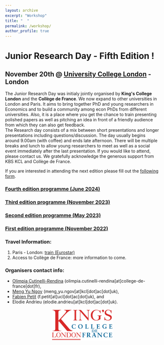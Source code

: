 ```yaml
---
layout: archive
excerpt: "Workshop"
title: "  "
permalink: /workshop/
author_profile: true
---
```


# Junior Research Day - Fifth Edition !

## November 20th @ [University College London](https://www.ucl.ac.uk/) - London

The Junior Research Day was initialy jointly organised by **King's College London** and the **Collège de France**. We now expand to other universities in London and Paris. It aims to bring together PhD and young researchers in Economics and to build a community among econ PhDs from different universities. Also, it is a place where you get the chance to train presenting polished papers as well as pitching an idea in front of a friendly audience from which they can also get feedback.  
The Research day consists of a mix between short presentations and longer presentations including questions/discussion. The day usually begins around 9.00am (with coffee) and ends late afternoon. There will be multiple breaks and lunch to allow young researchers to meet as well as a social event immediately after the last presentation. If you would like to attend, please contact us. We gratefully acknowledge the generous support from KBS KCL and Collège de France.

If you are interested in attending the next edition please fill out the [following form](XXX).

### [Fourth edition programme (June 2024)](http://elodieandrieu.github.io/files/JRD_PROGRAM_Apr2024.pdf)
### [Third edition programme (November 2023)](http://elodieandrieu.github.io/files/JRD_PROGRAM_nov2023.pdf)
### [Second edition programme (May 2023)](http://elodieandrieu.github.io/files/Schedule_May23.pdf)
### [First edition programme (November 2022)](http://elodieandrieu.github.io/files/Schedule_for_Economics_PhD_Research_Day.pdf)

### Travel Information:
1. Paris - London: [train (Eurostar)](https://www.eurostar.com/fr-fr) 
2. Access to Collège de France: more information to come.

### Organisers contact info:
* [Olimpia Cutinelli-Rendina](https://sites.google.com/view/ocutinelli-rendina/accueil) (olimpia.cutinelli-rendina[at]college-de-france[dot]fr),
* [Meng Yu Ngov](https://www.kcl.ac.uk/people/meng-yu-ngov) (meng_yu.ngov[at]kcl[dot]ac[dot]uk),
* [Fabien Petit](https://www.fabienpetit.com) (f.petit[at]ucl[dot]ac[dot]uk), and
* Elodie Andrieu (elodie.andrieu[at]kcl[dot]ac[dot]uk).


<p align="center" width="80%">
    <img width="40%" src="/images/kings-college-london2.png">
</p>
